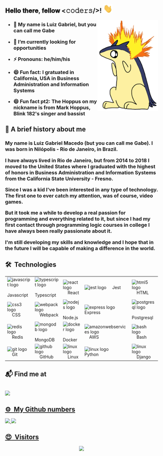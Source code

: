 <h2> 𝐇𝐞𝐥𝐥𝐨 𝐭𝐡𝐞𝐫𝐞, 𝐟𝐞𝐥𝐥𝐨𝐰 <𝚌𝚘𝚍𝚎𝚛𝚜/>! <img src="https://raw.githubusercontent.com/ABSphreak/ABSphreak/master/gifs/Hi.gif" width="30px"></h2>
<img align='right' src='https://github.com/gabrielhoppus/gabrielhoppus/blob/main/d4tcudg-cd11004f-dca1-48c9-bcc2-8c40aa03e6fd.gif' width='200"' height='300"'>

<h3>
  
- 👋 My name is Luiz Gabriel, but you can call me Gabe 
  
- 🌱 I’m currently looking for opportunities
  
- ⚡ Pronouns: he/him/his
  
- 😄 Fun fact: I gratuated in California, USA in Business Administration and Information Systems
  
- 😄 Fun fact pt2: The Hoppus on my nickname is from Mark Hoppus, Blink 182's singer and bassist
  
<!--- 🔭 Check out my portfolio: https://linktr.ee/gabrielhoppus -->
</h3>

###

## 📖 A brief history about me 
<h3>My name is Luiz Gabriel Macedo (but you can call me Gabe). I was born in Nilópolis - Rio de Janeiro, in Brazil.   

  I have always lived in Rio de Janeiro, but from 2014 to 2018 I moved to the United States where I graduated with the highest of honors in Business Administration and Information Systems from the California State University - Fresno.
  
Since I was a kid I've been interested in any type of technology. The first one to ever catch my attention, was of course, video games. 

But it took me a while to develop a real passion for programming and everything related to it, but since I had my first contact through programming logic courses in college I have always been really passionate about it. 

I'm still developing my skills and knowledge and I hope that in the future I will be capable of making a difference in the world. <h3>
  
 ## 🛠 &nbsp;Technologies


<table>
  <tbody>
    <tr>
      <td><img src="https://cdn.jsdelivr.net/gh/devicons/devicon/icons/javascript/javascript-original.svg" height="40" alt="javascript logo"  />
        <img width="12" /> Javascript</td>
      <td><img src="https://cdn.jsdelivr.net/gh/devicons/devicon/icons/typescript/typescript-original.svg" height="40" alt="typescript logo"  />
        <img width="12" /> Typescript</td>
      <td><img src="https://cdn.jsdelivr.net/gh/devicons/devicon/icons/react/react-original.svg" height="40" alt="react logo"  />
        <img width="12" /> React</td>
      <td><img src="https://cdn.jsdelivr.net/gh/devicons/devicon/icons/jest/jest-plain.svg" height="40" alt="jest logo"  />
        <img width="12" /> Jest</td>
      <td><img src="https://cdn.jsdelivr.net/gh/devicons/devicon/icons/html5/html5-original.svg" height="40" alt="html5 logo"  />
        <img width="12" /> HTML</td>
    </tr>
    <tr>
      <td>
        <img src="https://cdn.jsdelivr.net/gh/devicons/devicon/icons/css3/css3-original.svg" height="40" alt="css3 logo"  />
        <img width="12" /> CSS
      </td>
      <td>
        <img src="https://cdn.jsdelivr.net/gh/devicons/devicon/icons/webpack/webpack-original.svg" height="40" alt="webpack logo"  />
        <img width="12" /> Webpack
      </td>
      <td>
        <img src="https://cdn.jsdelivr.net/gh/devicons/devicon/icons/nodejs/nodejs-original.svg" height="40" alt="nodejs logo"  />
        <img width="12" /> Node.js
      </td>
      <td>
        <img src="https://skillicons.dev/icons?i=express" height="40" alt="express logo"  />
        <img width="12" /> Express
      </td>
      <td>
        <img src="https://cdn.jsdelivr.net/gh/devicons/devicon/icons/postgresql/postgresql-original.svg" height="40" alt="postgresql logo"  />
        <img width="12" /> Postgresql
      </td>
    </tr>
    <tr>
      <td>
        <img src="https://cdn.jsdelivr.net/gh/devicons/devicon/icons/redis/redis-original.svg" height="40" alt="redis logo"  />
        <img width="12" /> Redis
      </td>
      <td>
        <img src="https://cdn.jsdelivr.net/gh/devicons/devicon/icons/mongodb/mongodb-original.svg" height="40" alt="mongodb logo"  />
        <img width="12" /> MongoDB
      </td>
      <td>
        <img src="https://cdn.jsdelivr.net/gh/devicons/devicon/icons/docker/docker-original.svg" height="40" alt="docker logo"  />
        <img width="12" /> Docker
      </td>
      <td>
        <img src="https://cdn.jsdelivr.net/gh/devicons/devicon/icons/amazonwebservices/amazonwebservices-original.svg" height="40" alt="amazonwebservices logo"  />
        <img width="12" /> AWS
      </td>
      <td>
        <img src="https://cdn.simpleicons.org/gnubash/4EAA25" height="40" alt="bash logo"  />
        <img width="12" /> Bash
      </td>
    </tr>
    <tr>
      <td>
        <img src="https://cdn.jsdelivr.net/gh/devicons/devicon/icons/git/git-original.svg" height="40" alt="git logo"  />
        <img width="12" /> Git
      </td>
      <td>
        <img src="https://skillicons.dev/icons?i=github" height="40" alt="github logo"  />
        <img width="12" /> GitHub
      </td>
      <td>
        <img src="https://skillicons.dev/icons?i=linux" height="40" alt="linux logo"  />
        <img width="12" /> Linux
      </td>
      <td>
        <img src="https://skillicons.dev/icons?i=python" height="40" alt="linux logo"  />
        <img width="12" /> Python
      </td>
      <td>
        <img src="https://skillicons.dev/icons?i=django" height="40" alt="linux logo"  />
        <img width="12" /> Django
      </td>
    </tr>
  </tbody>
</table>

  

## 📬 Find me at  
<br>
<a href="https://www.linkedin.com/in/luiz-gabriel-macedo/" target="_blank"><img src="https://img.shields.io/badge/LinkedIn-0077B5?style=for-the-badge&logo=linkedin&logoColor=white" width="120"/>

## ⚙️ &nbsp;My Github numbers
<div>
  <img height="160em" src="https://github-readme-stats.vercel.app/api?username=gabrielhoppus&show_icons=true&theme=dracula"/>
  <img height="160em" src="https://github-readme-stats.vercel.app/api/top-langs/?username=gabrielhoppus&layout=compact&langs_count=7&theme=dracula"/>
</div>

##  :heart_eyes: &nbsp;Visitors  
  
  
<div align="center">
  <img src="https://profile-counter.glitch.me/gabrielhoppus/count.svg?"  />
</div>

###
<!---
## :snake:
  
![Snake animation](https://github.com/gabrielhoppus/gabrielhoppus/blob/output/github-contribution-grid-snake.svg)


###
-->
